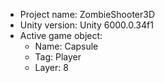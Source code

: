 <!-- UNITY CODE ASSIST INSTRUCTIONS START -->
- Project name: ZombieShooter3D
- Unity version: Unity 6000.0.34f1
- Active game object:
  - Name: Capsule
  - Tag: Player
  - Layer: 8
<!-- UNITY CODE ASSIST INSTRUCTIONS END -->